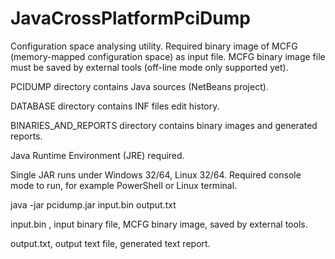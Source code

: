 # JavaCrossPlatformPciDump
Configuration space analysing utility.
Required binary image of MCFG 
(memory-mapped configuration space)
as input file.
MCFG binary image file must be saved by external tools
(off-line mode only supported yet).

PCIDUMP directory contains Java sources (NetBeans project).

DATABASE directory contains INF files edit history.

BINARIES_AND_REPORTS directory contains binary images and generated reports.

Java Runtime Environment (JRE) required.

Single JAR runs under Windows 32/64, Linux 32/64.
Required console mode to run, for example PowerShell or Linux terminal.


java -jar pcidump.jar input.bin output.txt


input.bin , input binary file,
MCFG binary image, saved by external tools.

output.txt, output text file,
generated text report.



